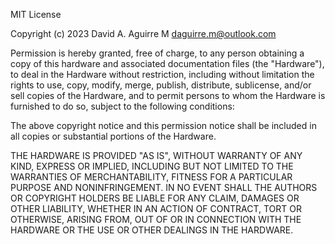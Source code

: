 MIT License

Copyright (c) 2023 David A. Aguirre M <daguirre.m@outlook.com>

Permission is hereby granted, free of charge, to any person obtaining a copy
of this hardware and associated documentation files (the "Hardware"), to deal
in the Hardware without restriction, including without limitation the rights
to use, copy, modify, merge, publish, distribute, sublicense, and/or sell
copies of the Hardware, and to permit persons to whom the Hardware is
furnished to do so, subject to the following conditions:

The above copyright notice and this permission notice shall be included in all
copies or substantial portions of the Hardware.

THE HARDWARE IS PROVIDED "AS IS", WITHOUT WARRANTY OF ANY KIND, EXPRESS OR
IMPLIED, INCLUDING BUT NOT LIMITED TO THE WARRANTIES OF MERCHANTABILITY,
FITNESS FOR A PARTICULAR PURPOSE AND NONINFRINGEMENT. IN NO EVENT SHALL THE
AUTHORS OR COPYRIGHT HOLDERS BE LIABLE FOR ANY CLAIM, DAMAGES OR OTHER
LIABILITY, WHETHER IN AN ACTION OF CONTRACT, TORT OR OTHERWISE, ARISING FROM,
OUT OF OR IN CONNECTION WITH THE HARDWARE OR THE USE OR OTHER DEALINGS IN THE
HARDWARE.
